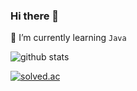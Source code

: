 ### Hi there 👋

<!--
**inho93/inho93** is a ✨ _special_ ✨ repository because its `README.md` (this file) appears on your GitHub profile.

Here are some ideas to get you started:

- 🔭 I’m currently working on ...
- 🌱 I’m currently learning ...
- 👯 I’m looking to collaborate on ...
- 🤔 I’m looking for help with ...
- 💬 Ask me about ...
- 📫 How to reach me: ...
- 😄 Pronouns: ...
- ⚡ Fun fact: ...
-->

🌱 I’m currently learning `Java`

![github stats](https://github-readme-stats.vercel.app/api?username=inho93&show_icons=true)

[![solved.ac](http://mazassumnida.wtf/api/generate_badge?boj=inho93)](https://solved.ac/inho93)
